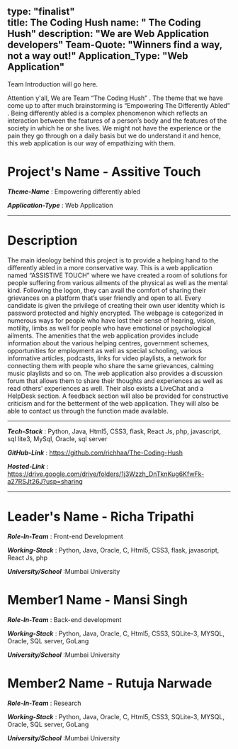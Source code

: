 type: "finalist"                   
title:  The Coding Hush
name: " The Coding Hush"
description: "We are Web Application developers"
Team-Quote: "Winners find a way, not a way out!"
Application_Type: "Web Application"
---

Team Introduction will go here.
 
 Attention y'all, We are Team “The Coding Hush” . The theme that we have come up to after much brainstorming is “Empowering The Differently Abled” . Being differently abled is 
 a complex phenomenon which reflects an interaction between the features of a person’s body and the features of the society in which he or she lives. We might not have the 
 experience or the pain they go through on a daily basis but we do understand it and hence, this web application is our way of empathizing with them.



# Project's Name - Assitive Touch

_**Theme-Name**_ : Empowering differently abled

_**Application-Type**_ :   Web Application

---

# Description
The main ideology behind this project is to provide a helping hand to the differently abled in a more conservative way. This is a web application named “ASSISTIVE TOUCH” where
we have created a room of solutions for people suffering from various ailments of the physical as well as the mental kind. Following the logon, they can avail the comfort of 
sharing their grievances on a platform that’s user friendly and open to all. Every candidate is given the privilege of creating their own user identity which is password 
protected and highly encrypted. The webpage is categorized in numerous ways for people who have lost their sense of hearing, vision, motility, limbs as well for people who have
emotional or psychological ailments. The amenities that the web application provides include information about the various helping centres, government schemes, opportunities 
for employment as well as special schooling, various informative articles, podcasts, links for video playlists, a network for connecting them with people who share the same 
grievances, calming music playlists and so on. The web application also provides a discussion forum that allows them to share their thoughts and experiences as well as read
others’ experiences as well. Their also exists a LiveChat and a HelpDesk section. A feedback section will also be provided for constructive criticism and for the betterment of
the web application. They will also be able to contact us through the function made available.




---

_**Tech-Stack**_  :  Python, Java, Html5, CSS3, flask, React Js, php, javascript, sql lite3, MySql, Oracle, sql server 

_**GitHub-Link**_ :   https://github.com/richhaa/The-Coding-Hush

_**Hosted-Link**_ :   https://drive.google.com/drive/folders/1j3Wzzh_DnTknKug6KfwFk-a27RSJt26J?usp=sharing


---


# Leader's Name - Richa Tripathi

_**Role-In-Team**_  : Front-end Development

_**Working-Stack**_ : Python, Java, Oracle, C, Html5, CSS3, flask, javascript, React Js, php

_**University/School**_ :Mumbai University



# Member1 Name - Mansi Singh

_**Role-In-Team**_  : Back-end development

_**Working-Stack**_ : Python, Java, Oracle, C, Html5, CSS3, SQLite-3, MYSQL, Oracle, SQL server, GoLang

_**University/School**_ :Mumbai University




# Member2 Name - Rutuja Narwade

_**Role-In-Team**_  : Research

_**Working-Stack**_ : Python, Java, Oracle, C, Html5, CSS3, SQLite-3, MYSQL, Oracle, SQL server, GoLang

_**University/School**_ :Mumbai University


